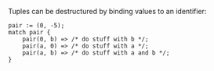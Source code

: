 Tuples can be destructured by binding values to an identifier:

    pair := (0, -5);
    match pair {
        pair(0, b) => /* do stuff with b */;
        pair(a, 0) => /* do stuff with a */;
        pair(a, b) => /* do stuff with a and b */;
    }